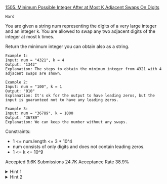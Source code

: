 [1505. Minimum Possible Integer After at Most K Adjacent Swaps On Digits](https://leetcode.com/problems/minimum-possible-integer-after-at-most-k-adjacent-swaps-on-digits/)

`Hard`

You are given a string num representing the digits of a very large integer and an integer k. You are allowed to swap any two adjacent digits of the integer at most k times.

Return the minimum integer you can obtain also as a string.

```
Example 1:
Input: num = "4321", k = 4
Output: "1342"
Explanation: The steps to obtain the minimum integer from 4321 with 4 adjacent swaps are shown.

Example 2:
Input: num = "100", k = 1
Output: "010"
Explanation: It's ok for the output to have leading zeros, but the input is guaranteed not to have any leading zeros.

Example 3:
Input: num = "36789", k = 1000
Output: "36789"
Explanation: We can keep the number without any swaps.
``` 

Constraints:

- 1 <= num.length <= 3 * 10^4
- num consists of only digits and does not contain leading zeros.
- 1 <= k <= 10^9

Accepted
9.6K
Submissions
24.7K
Acceptance Rate
38.9%

<details>
<summary>Hint 1</summary>

We want to make the smaller digits the most significant digits in the number.

</details>
<details>
<summary>Hint 2</summary>

For each index i, check the smallest digit in a window of size k and append it to the answer. Update the indices of all digits in this range accordingly.

</details>
